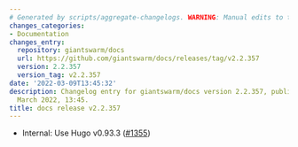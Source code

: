 ```yaml
---
# Generated by scripts/aggregate-changelogs. WARNING: Manual edits to this files will be overwritten.
changes_categories:
- Documentation
changes_entry:
  repository: giantswarm/docs
  url: https://github.com/giantswarm/docs/releases/tag/v2.2.357
  version: 2.2.357
  version_tag: v2.2.357
date: '2022-03-09T13:45:32'
description: Changelog entry for giantswarm/docs version 2.2.357, published on 09
  March 2022, 13:45.
title: docs release v2.2.357
---
```


- Internal: Use Hugo v0.93.3 ([#1355](https://github.com/giantswarm/docs/pull/1355))
